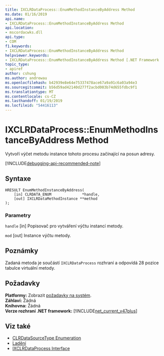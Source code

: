 ```yaml
---
title: IXCLRDataProcess::EnumMethodInstanceByAddress Method
ms.date: 01/16/2019
api.name:
- IXCLRDataProcess::EnumMethodInstanceByAddress Method
api.location:
- mscordacwks.dll
api.type:
- COM
f1.keywords:
- IXCLRDataProcess::EnumMethodInstanceByAddress Method
helpviewer.keywords:
- IXCLRDataProcess::EnumMethodInstanceByAddress Method [.NET Framework debugging]
topic_type:
- apiref
author: cshung
ms.author: andrewau
ms.openlocfilehash: b42939e8e64e75337478ace67a9a91c6a03a94e3
ms.sourcegitcommit: b56d59ad42140d277f2acbd003b74d655fdbc9f1
ms.translationtype: MT
ms.contentlocale: cs-CZ
ms.lasthandoff: 01/19/2019
ms.locfileid: "54416113"
---
```

# <a name="ixclrdataprocessenummethodinstancebyaddress-method"></a>IXCLRDataProcess::EnumMethodInstanceByAddress Method

Vytvoří výčet metodu instance tohoto procesu začínající na posun adresy.

[!INCLUDE[debugging-api-recommended-note](../../../../includes/debugging-api-recommended-note.md)]

## <a name="syntax"></a>Syntaxe

```
HRESULT EnumMethodInstanceByAddress(
    [in] CLRDATA_ENUM              *handle,
    [out] IXCLRDataMethodInstance **method
);
```

### <a name="parameters"></a>Parametry

`handle` [in] Popisovač pro vytváření výčtu instancí metody.

`mod` [out] Instance výčtu metody.

## <a name="remarks"></a>Poznámky

Zadaná metoda je součástí `IXCLRDataProcess` rozhraní a odpovídá 28 pozice tabulce virtuální metody.

## <a name="requirements"></a>Požadavky

**Platformy:** Zobrazit [požadavky na systém](../../../../docs/framework/get-started/system-requirements.md).   
**Záhlaví:** Žádná   
**Knihovna:** Žádná   
**Verze rozhraní .NET framework:** [!INCLUDE[net_current_v47plus](../../../../includes/net-current-v47plus.md)]   
 
## <a name="see-also"></a>Viz také
- [CLRDataSourceType Enumeration](../../../../docs/framework/unmanaged-api/debugging/clrdatasourcetype-enumeration.md)
- [Ladění](../../../../docs/framework/unmanaged-api/debugging/index.md)
- [IXCLRDataProcess Interface](../../../../docs/framework/unmanaged-api/debugging/ixclrdataprocess-interface.md)
